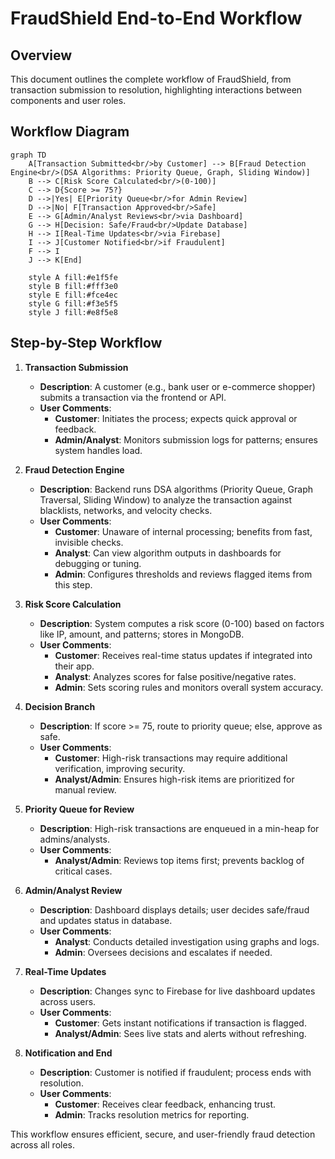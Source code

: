 # FraudShield End-to-End Workflow

## Overview
This document outlines the complete workflow of FraudShield, from transaction submission to resolution, highlighting interactions between components and user roles.

## Workflow Diagram
```mermaid
graph TD
    A[Transaction Submitted<br/>by Customer] --> B[Fraud Detection Engine<br/>(DSA Algorithms: Priority Queue, Graph, Sliding Window)]
    B --> C[Risk Score Calculated<br/>(0-100)]
    C --> D{Score >= 75?}
    D -->|Yes| E[Priority Queue<br/>for Admin Review]
    D -->|No| F[Transaction Approved<br/>Safe]
    E --> G[Admin/Analyst Reviews<br/>via Dashboard]
    G --> H[Decision: Safe/Fraud<br/>Update Database]
    H --> I[Real-Time Updates<br/>via Firebase]
    I --> J[Customer Notified<br/>if Fraudulent]
    F --> I
    J --> K[End]

    style A fill:#e1f5fe
    style B fill:#fff3e0
    style E fill:#fce4ec
    style G fill:#f3e5f5
    style J fill:#e8f5e8
```

## Step-by-Step Workflow

1. **Transaction Submission**
   - **Description**: A customer (e.g., bank user or e-commerce shopper) submits a transaction via the frontend or API.
   - **User Comments**:
     - **Customer**: Initiates the process; expects quick approval or feedback.
     - **Admin/Analyst**: Monitors submission logs for patterns; ensures system handles load.

2. **Fraud Detection Engine**
   - **Description**: Backend runs DSA algorithms (Priority Queue, Graph Traversal, Sliding Window) to analyze the transaction against blacklists, networks, and velocity checks.
   - **User Comments**:
     - **Customer**: Unaware of internal processing; benefits from fast, invisible checks.
     - **Analyst**: Can view algorithm outputs in dashboards for debugging or tuning.
     - **Admin**: Configures thresholds and reviews flagged items from this step.

3. **Risk Score Calculation**
   - **Description**: System computes a risk score (0-100) based on factors like IP, amount, and patterns; stores in MongoDB.
   - **User Comments**:
     - **Customer**: Receives real-time status updates if integrated into their app.
     - **Analyst**: Analyzes scores for false positive/negative rates.
     - **Admin**: Sets scoring rules and monitors overall system accuracy.

4. **Decision Branch**
   - **Description**: If score >= 75, route to priority queue; else, approve as safe.
   - **User Comments**:
     - **Customer**: High-risk transactions may require additional verification, improving security.
     - **Analyst/Admin**: Ensures high-risk items are prioritized for manual review.

5. **Priority Queue for Review**
   - **Description**: High-risk transactions are enqueued in a min-heap for admins/analysts.
   - **User Comments**:
     - **Analyst/Admin**: Reviews top items first; prevents backlog of critical cases.

6. **Admin/Analyst Review**
   - **Description**: Dashboard displays details; user decides safe/fraud and updates status in database.
   - **User Comments**:
     - **Analyst**: Conducts detailed investigation using graphs and logs.
     - **Admin**: Oversees decisions and escalates if needed.

7. **Real-Time Updates**
   - **Description**: Changes sync to Firebase for live dashboard updates across users.
   - **User Comments**:
     - **Customer**: Gets instant notifications if transaction is flagged.
     - **Analyst/Admin**: Sees live stats and alerts without refreshing.

8. **Notification and End**
   - **Description**: Customer is notified if fraudulent; process ends with resolution.
   - **User Comments**:
     - **Customer**: Receives clear feedback, enhancing trust.
     - **Admin**: Tracks resolution metrics for reporting.

This workflow ensures efficient, secure, and user-friendly fraud detection across all roles.
